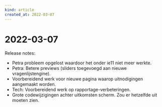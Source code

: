 ```yaml
---
kind: article
created_at: 2022-03-07
---
```


# 2022-03-07

Release notes:

* Petra probleem opgelost waardoor het onder ie11 niet meer werkte.
* Petra: Betere previews (sliders toegevoegd aan nieuwe vragenlijstengine).
* Voorbereidend werk voor nieuwe pagina waarop uitnodigingen aangemaakt worden.
* Tech: Voorbereidend werk op rapportage-verbeteringen.
* Grote codewijzigingen achter uitkomsten scherm. Zou er hetzelfde uit moeten zien.

